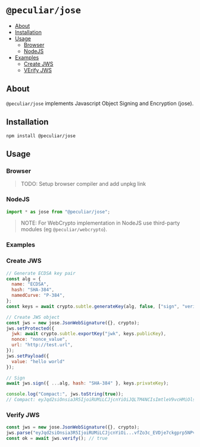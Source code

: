 # `@peculiar/jose`

- [About](#about)
- [Installation](#installation)
- [Usage](#usage)
  - [Browser](#browser)
  - [NodeJS](#nodejs)
- [Examples](#examples)
  - [Create JWS](#create-jws)
  - [VErify JWS](#verify-jws)

## About

`@peculiar/jose` implements Javascript Object Signing and Encryption (jose).

## Installation

```
npm install @peculiar/jose
```
## Usage

### Browser

> TODO: Setup browser compiler and add unpkg link

### NodeJS

```js
import * as jose from "@peculiar/jose";
```

> NOTE: For WebCrypto implementation in NodeJS use third-party modules (eg `@peculiar/webcrypto`).

### Examples

### Create JWS

```js
// Generate ECDSA key pair
const alg = {
  name: "ECDSA",
  hash: "SHA-384",
  namedCurve: "P-384",
};
const keys = await crypto.subtle.generateKey(alg, false, ["sign", "verify"]);

// Create JWS object
const jws = new jose.JsonWebSignature({}, crypto);
jws.setProtected({
  jwk: await crypto.subtle.exportKey("jwk", keys.publicKey),
  nonce: "nonce_value",
  url: "http://test.url",
});
jws.setPayload({
  value: "hello world"
});

// Sign
await jws.sign({ ...alg, hash: "SHA-384" }, keys.privateKey);

console.log("Compact:", jws.toString(true));
// Compact: eyJqd2siOnsia3R5IjoiRUMiLCJjcnYiOiJQLTM4NCIsImtleV9vcHMiOlsidmVyaWZ5Il0sImV4dCI6dHJ1ZSwieCI6IlNNWGxyREotZ1E2QzVoVUlCM0Q4SVBPX21VZlhXUE85aV84RkZOWXFDa0FBNVhlUWtHaXBJUzMwWU1Da21ua3giLCJ5IjoiUk1wMk9xa3duM1FTZEZkYlROX0tmTWxPOWxGVVlIWkZmVXRESmxBRDJMbHIxVTNES1lXSHp0YkVoR3JiRTFadCJ9LCJub25jZSI6Im5vbmNlX3ZhbHVlIiwidXJsIjoiaHR0cDovL3Rlc3QudXJsIiwiYWxnIjoiRVMzODQifQ.eyJ2YWx1ZSI6ImhhbGxvIHdvcmxkIn0.JL8aafh1EdUHg-N2YkBn3BVZTfcXOSlYkGCmcHYtV79AbZB3ZiyJiVjQNYyldlTVKPpH3POTXwsCAyxT-_CFBibpZfaNeg9vfZo3c_EVDje7ckgprp5NPvkQUODOub9k
```

### Verify JWS
```js
const jws = new jose.JsonWebSignature({}, crypto);
jws.parse("eyJqd2siOnsia3R5IjoiRUMiLCJjcnYiOi...vfZo3c_EVDje7ckgprp5NPvkQUODOub9k");
const ok = await jws.verify(); // true
```